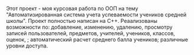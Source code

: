 Этот проект - моя курсовая работа по ООП на тему "Автоматизированная система учета успеваемости учеников средней школы".
Проект полностью написан на C++.
Реаализованы возможности по: добавление, изменению, удалению, просмотру записей пользователей, предметов, учителей, учеников, классов, оценок, ; автоматический расчет среднего балла учеников; различные уровни доступа.
